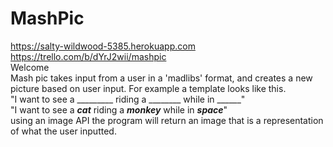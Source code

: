# MashPic

https://salty-wildwood-5385.herokuapp.com <br>
https://trello.com/b/dYrJ2wii/mashpic <br />
Welcome <br />
Mash pic takes input from a user in a 'madlibs' format, and creates a new picture based on user input. For example a template looks like this.<br />
"I want to see a _________ riding a ________ while in ______"<br />
"I want to see a ___cat___ riding a ___monkey___ while in ___space___"<br />
using an image API the program will return an image that is a representation of what the user inputted.
